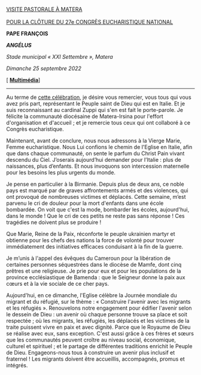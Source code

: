 [VISITE PASTORALE À MATERA\
\
POUR LA CLÔTURE DU 27e CONGRÈS EUCHARISTIQUE NATIONAL](https://www.vatican.va/content/francesco/fr/travels/2022/inside/documents/20220925-matera.html)

**PAPE FRANÇOIS**

***ANGÉLUS***

*Stade municipal « *XXI Settembre* », Matera*

*Dimanche 25 septembre 2022*

[ **[Multimédia](http://w2.vatican.va/content/francesco/fr/events/event.dir.html/content/vaticanevents/fr/2022/9/25/angelus-matera.html)**]

____________________________

Au terme de [cette célébration](https://www.vatican.va/content/francesco/fr/events/event.dir.html/content/vaticanevents/fr/2022/9/25/messa-matera.html), je désire vous remercier, vous tous qui vous avez pris part, représentant le Peuple saint de Dieu qui est en Italie. Et je suis reconnaissant au cardinal Zuppi qui s'en est fait le porte-parole. Je félicite la communauté diocésaine de Matera-Irsina pour l'effort d'organisation et d'accueil ; et je remercie tous ceux qui ont collaboré à ce Congrès eucharistique.

Maintenant, avant de conclure, nous nous adressons à la Vierge Marie, Femme eucharistique. Nous Lui confions le chemin de l'Eglise en Italie, afin que dans chaque communauté, on sente le parfum du Christ Pain vivant descendu du Ciel. J’oserais aujourd’hui demander pour l’Italie : plus de naissances, plus d’enfants. Et nous invoquons son intercession maternelle pour les besoins les plus urgents du monde.

Je pense en particulier à la Birmanie. Depuis plus de deux ans, ce noble pays est marqué par de graves affrontements armés et des violences, qui ont provoqué de nombreuses victimes et déplacés. Cette semaine, m’est parvenu le cri de douleur pour la mort d'enfants dans une école bombardée. On voit que c'est la mode, bombarder les écoles, aujourd'hui, dans le monde ! Que le cri de ces petits ne reste pas sans réponse ! Ces tragédies ne doivent plus se produire !

Que Marie, Reine de la Paix, réconforte le peuple ukrainien martyr et obtienne pour les chefs des nations la force de volonté pour trouver immédiatement des initiatives efficaces conduisant à la fin de la guerre.

Je m’unis à l'appel des évêques du Cameroun pour la libération de certaines personnes séquestrées dans le diocèse de Mamfe, dont cinq prêtres et une religieuse. Je prie pour eux et pour les populations de la province ecclésiastique de Bamenda : que le Seigneur donne la paix aux cœurs et à la vie sociale de ce cher pays.

Aujourd'hui, en ce dimanche, l'Eglise célèbre la Journée mondiale du migrant et du réfugié, sur le thème : « Construire l'avenir avec les migrants et les réfugiés ». Renouvelons notre engagement pour édifier l'avenir selon le dessein de Dieu : un avenir où chaque personne trouve sa place et soit respectée ; où les migrants, les réfugiés, les déplacés et les victimes de la traite puissent vivre en paix et avec dignité. Parce que le Royaume de Dieu se réalise avec eux, sans exception. C'est aussi grâce à ces frères et sœurs que les communautés peuvent croître au niveau social, économique, culturel et spirituel ; et le partage de différentes traditions enrichit le Peuple de Dieu. Engageons-nous tous à construire un avenir plus inclusif et fraternel ! Les migrants doivent être accueillis, accompagnés, promus et intégrés.